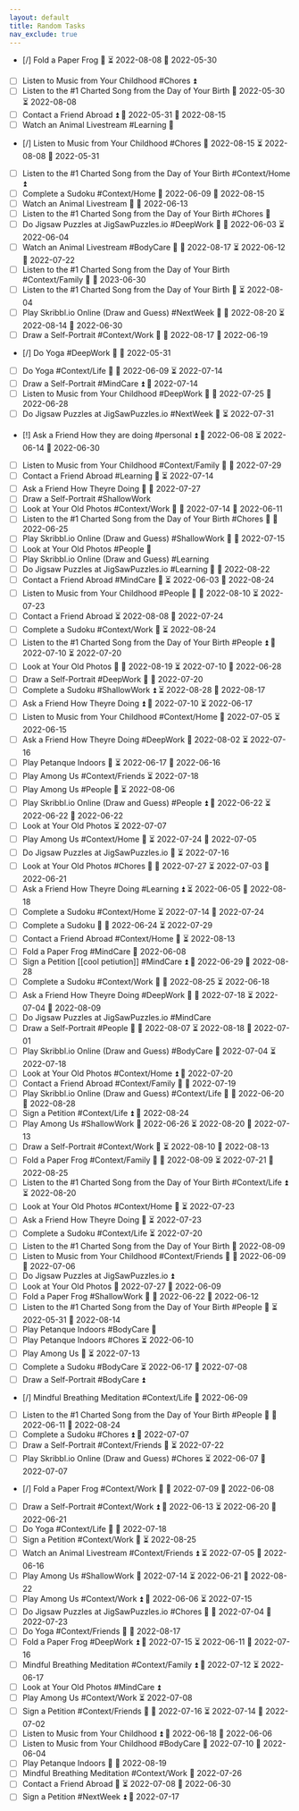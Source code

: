 ```yaml
---
layout: default
title: Random Tasks
nav_exclude: true
---
```


- [/] Fold a Paper Frog 🔽 ⏳ 2022-08-08 📅 2022-05-30
- [ ] Listen to Music from Your Childhood #Chores ⏫
- [ ] Listen to the #1 Charted Song from the Day of Your Birth 📅 2022-05-30 ⏳ 2022-08-08
- [ ] Contact a Friend Abroad ⏫ 📅 2022-05-31 🛫 2022-08-15
- [ ] Watch an Animal Livestream #Learning 🔽
- [/] Listen to Music from Your Childhood #Chores 🛫 2022-08-15 ⏳ 2022-08-08 📅 2022-05-31
- [ ] Listen to the #1 Charted Song from the Day of Your Birth #Context/Home ⏫
- [ ] Complete a Sudoku #Context/Home 📅 2022-06-09 🛫 2022-08-15
- [ ] Watch an Animal Livestream 🔼 📅 2022-06-13
- [ ] Listen to the #1 Charted Song from the Day of Your Birth #Chores 🔽
- [ ] Do Jigsaw Puzzles at JigSawPuzzles.io #DeepWork 🔽 📅 2022-06-03 ⏳ 2022-06-04
- [ ] Watch an Animal Livestream #BodyCare 🔽 📅 2022-08-17 ⏳ 2022-06-12 🛫 2022-07-22
- [ ] Listen to the #1 Charted Song from the Day of Your Birth #Context/Family 🔼 📅 2023-06-30
- [ ] Listen to the #1 Charted Song from the Day of Your Birth 🔽 ⏳ 2022-08-04
- [ ] Play Skribbl.io Online (Draw and Guess) #NextWeek 🔽 📅 2022-08-20 ⏳ 2022-08-14 🛫 2022-06-30
- [ ] Draw a Self-Portrait #Context/Work 🔼 📅 2022-08-17 🛫 2022-06-19
- [/] Do Yoga #DeepWork 🔼 📅 2022-05-31
- [ ] Do Yoga #Context/Life 🔽 📅 2022-06-09 ⏳ 2022-07-14
- [ ] Draw a Self-Portrait #MindCare ⏫ 🛫 2022-07-14
- [ ] Listen to Music from Your Childhood #DeepWork 🔼 📅 2022-07-25 🛫 2022-06-28
- [ ] Do Jigsaw Puzzles at JigSawPuzzles.io #NextWeek 🔼 ⏳ 2022-07-31
- [!] Ask a Friend How they are doing #personal ⏫ 🛫 2022-06-08 ⏳ 2022-06-14 📅 2022-06-30
- [ ] Listen to Music from Your Childhood #Context/Family 🔼 🛫 2022-07-29
- [ ] Contact a Friend Abroad #Learning 🔽 ⏳ 2022-07-14
- [ ] Ask a Friend How Theyre Doing 🔼 📅 2022-07-27
- [ ] Draw a Self-Portrait #ShallowWork
- [ ] Look at Your Old Photos #Context/Work 🔽 📅 2022-07-14 🛫 2022-06-11
- [ ] Listen to the #1 Charted Song from the Day of Your Birth #Chores 🔼 📅 2022-06-25
- [ ] Play Skribbl.io Online (Draw and Guess) #ShallowWork 🔼 📅 2022-07-15
- [ ] Look at Your Old Photos #People 🔼
- [ ] Play Skribbl.io Online (Draw and Guess) #Learning
- [ ] Do Jigsaw Puzzles at JigSawPuzzles.io #Learning 🔼 📅 2022-08-22
- [ ] Contact a Friend Abroad #MindCare 🔽 ⏳ 2022-06-03 🛫 2022-08-24
- [ ] Listen to Music from Your Childhood #People 🔽 📅 2022-08-10 ⏳ 2022-07-23
- [ ] Contact a Friend Abroad ⏳ 2022-08-08 🛫 2022-07-24
- [ ] Complete a Sudoku #Context/Work 🔽 ⏳ 2022-08-24
- [ ] Listen to the #1 Charted Song from the Day of Your Birth #People ⏫ 📅 2022-07-10 ⏳ 2022-07-20
- [ ] Look at Your Old Photos 🔽 📅 2022-08-19 ⏳ 2022-07-10 🛫 2022-06-28
- [ ] Draw a Self-Portrait #DeepWork 🔽 📅 2022-07-20
- [ ] Complete a Sudoku #ShallowWork ⏫ ⏳ 2022-08-28 🛫 2022-08-17
- [ ] Ask a Friend How Theyre Doing ⏫ 📅 2022-07-10 ⏳ 2022-06-17
- [ ] Listen to Music from Your Childhood #Context/Home 📅 2022-07-05 ⏳ 2022-06-15
- [ ] Ask a Friend How Theyre Doing #DeepWork 📅 2022-08-02 ⏳ 2022-07-16
- [ ] Play Petanque Indoors 🔼 ⏳ 2022-06-17 🛫 2022-06-16
- [ ] Play Among Us #Context/Friends ⏳ 2022-07-18
- [ ] Play Among Us #People 🔽 ⏳ 2022-08-06
- [ ] Play Skribbl.io Online (Draw and Guess) #People ⏫ 📅 2022-06-22 ⏳ 2022-06-22 🛫 2022-06-22
- [ ] Look at Your Old Photos ⏳ 2022-07-07
- [ ] Play Among Us #Context/Home 🔼 ⏳ 2022-07-24 🛫 2022-07-05
- [ ] Do Jigsaw Puzzles at JigSawPuzzles.io 🔽 ⏳ 2022-07-16
- [ ] Look at Your Old Photos #Chores 🔽 📅 2022-07-27 ⏳ 2022-07-03 🛫 2022-06-21
- [ ] Ask a Friend How Theyre Doing #Learning ⏫ ⏳ 2022-06-05 🛫 2022-08-18
- [ ] Complete a Sudoku #Context/Home ⏳ 2022-07-14 🛫 2022-07-24
- [ ] Complete a Sudoku 🔼 📅 2022-06-24 ⏳ 2022-07-29
- [ ] Contact a Friend Abroad #Context/Home 🔼 ⏳ 2022-08-13
- [ ] Fold a Paper Frog #MindCare 📅 2022-06-08
- [ ] Sign a Petition [[cool petiution]] #MindCare ⏫ 📅 2022-06-29 🛫 2022-08-28
- [ ] Complete a Sudoku #Context/Work 🔼 📅 2022-08-25 ⏳ 2022-06-18
- [ ] Ask a Friend How Theyre Doing #DeepWork 🔼 📅 2022-07-18 ⏳ 2022-07-04 🛫 2022-08-09
- [ ] Do Jigsaw Puzzles at JigSawPuzzles.io #MindCare
- [ ] Draw a Self-Portrait #People 🔽 📅 2022-08-07 ⏳ 2022-08-18 🛫 2022-07-01
- [ ] Play Skribbl.io Online (Draw and Guess) #BodyCare 📅 2022-07-04 ⏳ 2022-07-18
- [ ] Look at Your Old Photos #Context/Home ⏫ 📅 2022-07-20
- [ ] Contact a Friend Abroad #Context/Family 🔽 🛫 2022-07-19
- [ ] Play Skribbl.io Online (Draw and Guess) #Context/Life 🔽 📅 2022-06-20 🛫 2022-08-28
- [ ] Sign a Petition #Context/Life ⏫ 📅 2022-08-24
- [ ] Play Among Us #ShallowWork 📅 2022-06-26 ⏳ 2022-08-20 🛫 2022-07-13
- [ ] Draw a Self-Portrait #Context/Work 🔽 ⏳ 2022-08-10 🛫 2022-08-13
- [ ] Fold a Paper Frog #Context/Family 🔽 📅 2022-08-09 ⏳ 2022-07-21 🛫 2022-08-25
- [ ] Listen to the #1 Charted Song from the Day of Your Birth #Context/Life ⏫ ⏳ 2022-08-20
- [ ] Look at Your Old Photos #Context/Home 🔽 ⏳ 2022-07-23
- [ ] Ask a Friend How Theyre Doing 🔼 ⏳ 2022-07-23
- [ ] Complete a Sudoku #Context/Life ⏳ 2022-07-20
- [ ] Listen to the #1 Charted Song from the Day of Your Birth 📅 2022-08-09
- [ ] Listen to Music from Your Childhood #Context/Friends 🔼 📅 2022-06-09 🛫 2022-07-06
- [ ] Do Jigsaw Puzzles at JigSawPuzzles.io ⏫
- [ ] Look at Your Old Photos 📅 2022-07-27 🛫 2022-06-09
- [ ] Fold a Paper Frog #ShallowWork 🔽 📅 2022-06-22 🛫 2022-06-12
- [ ] Listen to the #1 Charted Song from the Day of Your Birth #People 🔽 ⏳ 2022-05-31 🛫 2022-08-14
- [ ] Play Petanque Indoors #BodyCare 🔼
- [ ] Play Petanque Indoors #Chores ⏳ 2022-06-10
- [ ] Play Among Us 🔼 ⏳ 2022-07-13
- [ ] Complete a Sudoku #BodyCare ⏳ 2022-06-17 🛫 2022-07-08
- [ ] Draw a Self-Portrait #BodyCare ⏫
- [/] Mindful Breathing Meditation #Context/Life 📅 2022-06-09
- [ ] Listen to the #1 Charted Song from the Day of Your Birth #People 🔽 📅 2022-06-11 🛫 2022-08-24
- [ ] Complete a Sudoku #Chores ⏫ 🛫 2022-07-07
- [ ] Draw a Self-Portrait #Context/Friends 🔼 ⏳ 2022-07-22
- [ ] Play Skribbl.io Online (Draw and Guess) #Chores ⏳ 2022-06-07 🛫 2022-07-07
- [/] Fold a Paper Frog #Context/Work 🔽 🛫 2022-07-09 📅 2022-06-08
- [ ] Draw a Self-Portrait #Context/Work ⏫ 📅 2022-06-13 ⏳ 2022-06-20 🛫 2022-06-21
- [ ] Do Yoga #Context/Life 🔼 🛫 2022-07-18
- [ ] Sign a Petition #Context/Work 🔽 ⏳ 2022-08-25
- [ ] Watch an Animal Livestream #Context/Friends ⏫ ⏳ 2022-07-05 🛫 2022-06-16
- [ ] Play Among Us #ShallowWork 📅 2022-07-14 ⏳ 2022-06-21 🛫 2022-08-22
- [ ] Play Among Us #Context/Work ⏫ 📅 2022-06-06 ⏳ 2022-07-15
- [ ] Do Jigsaw Puzzles at JigSawPuzzles.io #Chores 🔼 📅 2022-07-04 🛫 2022-07-23
- [ ] Do Yoga #Context/Friends 🔼 📅 2022-08-17
- [ ] Fold a Paper Frog #DeepWork ⏫ 📅 2022-07-15 ⏳ 2022-06-11 🛫 2022-07-16
- [ ] Mindful Breathing Meditation #Context/Family ⏫ 📅 2022-07-12 ⏳ 2022-06-17
- [ ] Look at Your Old Photos #MindCare ⏫
- [ ] Play Among Us #Context/Work ⏳ 2022-07-08
- [ ] Sign a Petition #Context/Friends 🔼 📅 2022-07-16 ⏳ 2022-07-14 🛫 2022-07-02
- [ ] Listen to Music from Your Childhood ⏫ 📅 2022-06-18 🛫 2022-06-06
- [ ] Listen to Music from Your Childhood #BodyCare 📅 2022-07-10 🛫 2022-06-04
- [ ] Play Petanque Indoors 🔼 📅 2022-08-19
- [ ] Mindful Breathing Meditation #Context/Work 🛫 2022-07-26
- [ ] Contact a Friend Abroad 🔽 ⏳ 2022-07-08 🛫 2022-06-30
- [ ] Sign a Petition #NextWeek ⏫ 🛫 2022-07-17
